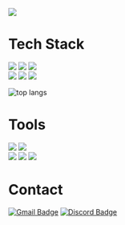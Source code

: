 <img src="https://capsule-render.vercel.app/api?type=waving&height=300&color=gradient&customColorList=10&text=Hello,%20World!&desc=South%20Korean%20Student%20Programmer&descAlignY=61&animation=fadeIn&fontAlignY=43"></img>
# Tech Stack

<img src="https://img.shields.io/badge/Python-3766AB?style=flat-square&logo=Python&logoColor=white"/> <img src="https://img.shields.io/badge/C-343434?style=flat-square&logo=C&logoColor=white"/> <img src="https://img.shields.io/badge/C++-00599C?style=flat-square&logo=Cplusplus&logoColor=white"/> <br> <a href="https://www.w3.org/"><img src="https://img.shields.io/badge/HTML-E34F26?style=flat-square&logo=HTML5&logoColor=white"/></a> <a href="https://www.w3.org/"><img src="https://img.shields.io/badge/CSS-1572B6?style=flat-square&logo=CSS3&logoColor=white"/></a> <img src="https://img.shields.io/badge/JavaScript-F7DF1E?style=flat-square&logo=JavaScript&logoColor=white"/> 
<br>

![top langs](https://github-readme-stats.vercel.app/api/top-langs/?username=tae2081&layout=compact)

# Tools

<img src="https://img.shields.io/badge/Visual Studio Code-007ACC?style=flat-square&logo=lintcode&logoColor=white"/> <img src="https://img.shields.io/badge/Replit-F26207?style=flat-square&logo=Replit&logoColor=white"/> 
<br>
<img src="https://img.shields.io/badge/Vercel-000000?style=flat-square&logo=vercel&logoColor=white"/> <img src="https://img.shields.io/badge/Streamlit-FF4B4B?style=flat-square&logo=streamlit&logoColor=white"/> <img src="https://img.shields.io/badge/GitHub-181717?style=flat-square&logo=GitHub&logoColor=white"/>

# Contact

[![Gmail Badge](https://img.shields.io/badge/Gmail-d14836?style=flat-square&logo=Gmail&logoColor=white&link=mailto:idhts2081@gmail.com)](idhts2081@gmail.com) [![Discord Badge](https://img.shields.io/badge/Discord-5865F2?style=flat-square&logo=Discord&logoColor=white)](hello_w0r1d)
